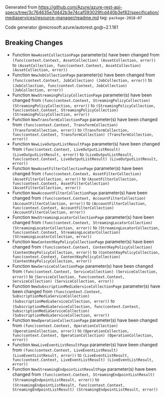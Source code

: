Generated from https://github.com/Azure/azure-rest-api-specs/tree/3c764635e7d442b3e74caf593029fcd440b3ef82/specification/mediaservices/resource-manager/readme.md tag: `package-2018-07`

Code generator @microsoft.azure/autorest.go@~2.1.161

## Breaking Changes

- Function `NewAssetCollectionPage` parameter(s) have been changed from `(func(context.Context, AssetCollection) (AssetCollection, error))` to `(AssetCollection, func(context.Context, AssetCollection) (AssetCollection, error))`
- Function `NewJobCollectionPage` parameter(s) have been changed from `(func(context.Context, JobCollection) (JobCollection, error))` to `(JobCollection, func(context.Context, JobCollection) (JobCollection, error))`
- Function `NewStreamingPolicyCollectionPage` parameter(s) have been changed from `(func(context.Context, StreamingPolicyCollection) (StreamingPolicyCollection, error))` to `(StreamingPolicyCollection, func(context.Context, StreamingPolicyCollection) (StreamingPolicyCollection, error))`
- Function `NewTransformCollectionPage` parameter(s) have been changed from `(func(context.Context, TransformCollection) (TransformCollection, error))` to `(TransformCollection, func(context.Context, TransformCollection) (TransformCollection, error))`
- Function `NewLiveOutputListResultPage` parameter(s) have been changed from `(func(context.Context, LiveOutputListResult) (LiveOutputListResult, error))` to `(LiveOutputListResult, func(context.Context, LiveOutputListResult) (LiveOutputListResult, error))`
- Function `NewAssetFilterCollectionPage` parameter(s) have been changed from `(func(context.Context, AssetFilterCollection) (AssetFilterCollection, error))` to `(AssetFilterCollection, func(context.Context, AssetFilterCollection) (AssetFilterCollection, error))`
- Function `NewAccountFilterCollectionPage` parameter(s) have been changed from `(func(context.Context, AccountFilterCollection) (AccountFilterCollection, error))` to `(AccountFilterCollection, func(context.Context, AccountFilterCollection) (AccountFilterCollection, error))`
- Function `NewStreamingLocatorCollectionPage` parameter(s) have been changed from `(func(context.Context, StreamingLocatorCollection) (StreamingLocatorCollection, error))` to `(StreamingLocatorCollection, func(context.Context, StreamingLocatorCollection) (StreamingLocatorCollection, error))`
- Function `NewContentKeyPolicyCollectionPage` parameter(s) have been changed from `(func(context.Context, ContentKeyPolicyCollection) (ContentKeyPolicyCollection, error))` to `(ContentKeyPolicyCollection, func(context.Context, ContentKeyPolicyCollection) (ContentKeyPolicyCollection, error))`
- Function `NewServiceCollectionPage` parameter(s) have been changed from `(func(context.Context, ServiceCollection) (ServiceCollection, error))` to `(ServiceCollection, func(context.Context, ServiceCollection) (ServiceCollection, error))`
- Function `NewSubscriptionMediaServiceCollectionPage` parameter(s) have been changed from `(func(context.Context, SubscriptionMediaServiceCollection) (SubscriptionMediaServiceCollection, error))` to `(SubscriptionMediaServiceCollection, func(context.Context, SubscriptionMediaServiceCollection) (SubscriptionMediaServiceCollection, error))`
- Function `NewOperationCollectionPage` parameter(s) have been changed from `(func(context.Context, OperationCollection) (OperationCollection, error))` to `(OperationCollection, func(context.Context, OperationCollection) (OperationCollection, error))`
- Function `NewLiveEventListResultPage` parameter(s) have been changed from `(func(context.Context, LiveEventListResult) (LiveEventListResult, error))` to `(LiveEventListResult, func(context.Context, LiveEventListResult) (LiveEventListResult, error))`
- Function `NewStreamingEndpointListResultPage` parameter(s) have been changed from `(func(context.Context, StreamingEndpointListResult) (StreamingEndpointListResult, error))` to `(StreamingEndpointListResult, func(context.Context, StreamingEndpointListResult) (StreamingEndpointListResult, error))`
